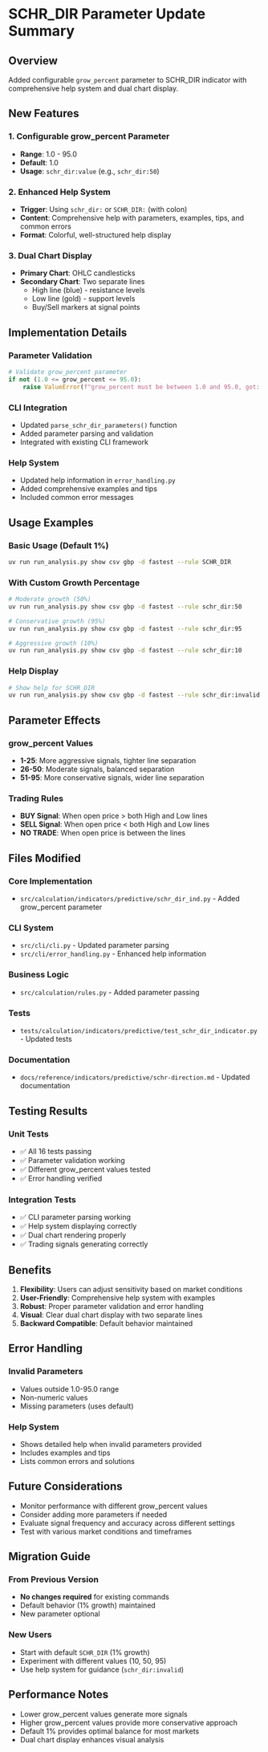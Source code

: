 # SCHR_DIR Parameter Update Summary

## Overview

Added configurable `grow_percent` parameter to SCHR_DIR indicator with comprehensive help system and dual chart display.

## New Features

### 1. Configurable grow_percent Parameter
- **Range**: 1.0 - 95.0
- **Default**: 1.0
- **Usage**: `schr_dir:value` (e.g., `schr_dir:50`)

### 2. Enhanced Help System
- **Trigger**: Using `schr_dir:` or `SCHR_DIR:` (with colon)
- **Content**: Comprehensive help with parameters, examples, tips, and common errors
- **Format**: Colorful, well-structured help display

### 3. Dual Chart Display
- **Primary Chart**: OHLC candlesticks
- **Secondary Chart**: Two separate lines
  - High line (blue) - resistance levels
  - Low line (gold) - support levels
  - Buy/Sell markers at signal points

## Implementation Details

### Parameter Validation
```python
# Validate grow_percent parameter
if not (1.0 <= grow_percent <= 95.0):
    raise ValueError(f"grow_percent must be between 1.0 and 95.0, got: {grow_percent}")
```

### CLI Integration
- Updated `parse_schr_dir_parameters()` function
- Added parameter parsing and validation
- Integrated with existing CLI framework

### Help System
- Updated help information in `error_handling.py`
- Added comprehensive examples and tips
- Included common error messages

## Usage Examples

### Basic Usage (Default 1%)
```bash
uv run run_analysis.py show csv gbp -d fastest --rule SCHR_DIR
```

### With Custom Growth Percentage
```bash
# Moderate growth (50%)
uv run run_analysis.py show csv gbp -d fastest --rule schr_dir:50

# Conservative growth (95%)
uv run run_analysis.py show csv gbp -d fastest --rule schr_dir:95

# Aggressive growth (10%)
uv run run_analysis.py show csv gbp -d fastest --rule schr_dir:10
```

### Help Display
```bash
# Show help for SCHR_DIR
uv run run_analysis.py show csv gbp -d fastest --rule schr_dir:invalid
```

## Parameter Effects

### grow_percent Values
- **1-25**: More aggressive signals, tighter line separation
- **26-50**: Moderate signals, balanced separation
- **51-95**: More conservative signals, wider line separation

### Trading Rules
- **BUY Signal**: When open price > both High and Low lines
- **SELL Signal**: When open price < both High and Low lines
- **NO TRADE**: When open price is between the lines

## Files Modified

### Core Implementation
- `src/calculation/indicators/predictive/schr_dir_ind.py` - Added grow_percent parameter

### CLI System
- `src/cli/cli.py` - Updated parameter parsing
- `src/cli/error_handling.py` - Enhanced help information

### Business Logic
- `src/calculation/rules.py` - Added parameter passing

### Tests
- `tests/calculation/indicators/predictive/test_schr_dir_indicator.py` - Updated tests

### Documentation
- `docs/reference/indicators/predictive/schr-direction.md` - Updated documentation

## Testing Results

### Unit Tests
- ✅ All 16 tests passing
- ✅ Parameter validation working
- ✅ Different grow_percent values tested
- ✅ Error handling verified

### Integration Tests
- ✅ CLI parameter parsing working
- ✅ Help system displaying correctly
- ✅ Dual chart rendering properly
- ✅ Trading signals generating correctly

## Benefits

1. **Flexibility**: Users can adjust sensitivity based on market conditions
2. **User-Friendly**: Comprehensive help system with examples
3. **Robust**: Proper parameter validation and error handling
4. **Visual**: Clear dual chart display with two separate lines
5. **Backward Compatible**: Default behavior maintained

## Error Handling

### Invalid Parameters
- Values outside 1.0-95.0 range
- Non-numeric values
- Missing parameters (uses default)

### Help System
- Shows detailed help when invalid parameters provided
- Includes examples and tips
- Lists common errors and solutions

## Future Considerations

- Monitor performance with different grow_percent values
- Consider adding more parameters if needed
- Evaluate signal frequency and accuracy across different settings
- Test with various market conditions and timeframes

## Migration Guide

### From Previous Version
- **No changes required** for existing commands
- Default behavior (1% growth) maintained
- New parameter optional

### New Users
- Start with default `SCHR_DIR` (1% growth)
- Experiment with different values (10, 50, 95)
- Use help system for guidance (`schr_dir:invalid`)

## Performance Notes

- Lower grow_percent values generate more signals
- Higher grow_percent values provide more conservative approach
- Default 1% provides optimal balance for most markets
- Dual chart display enhances visual analysis
